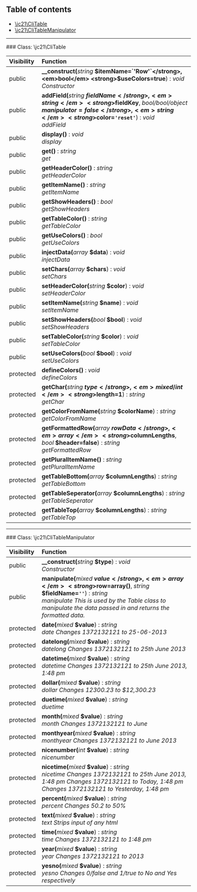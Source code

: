 ## Table of contents

- [\jc21\CliTable](#class-jc21clitable)
- [\jc21\CliTableManipulator](#class-jc21clitablemanipulator)

<hr /> 
### Class: \jc21\CliTable

| Visibility | Function |
|:-----------|:---------|
| public | <strong>__construct(</strong><em>string</em> <strong>$itemName=`'Row'`</strong>, <em>bool</em> <strong>$useColors=true</strong>)</strong> : <em>void</em><br /><em>Constructor</em> |
| public | <strong>addField(</strong><em>string</em> <strong>$fieldName</strong>, <em>string</em> <strong>$fieldKey</strong>, <em>bool/bool/object</em> <strong>$manipulator=false</strong>, <em>string</em> <strong>$color=`'reset'`</strong>)</strong> : <em>void</em><br /><em>addField</em> |
| public | <strong>display()</strong> : <em>void</em><br /><em>display</em> |
| public | <strong>get()</strong> : <em>string</em><br /><em>get</em> |
| public | <strong>getHeaderColor()</strong> : <em>string</em><br /><em>getHeaderColor</em> |
| public | <strong>getItemName()</strong> : <em>string</em><br /><em>getItemName</em> |
| public | <strong>getShowHeaders()</strong> : <em>bool</em><br /><em>getShowHeaders</em> |
| public | <strong>getTableColor()</strong> : <em>string</em><br /><em>getTableColor</em> |
| public | <strong>getUseColors()</strong> : <em>bool</em><br /><em>getUseColors</em> |
| public | <strong>injectData(</strong><em>array</em> <strong>$data</strong>)</strong> : <em>void</em><br /><em>injectData</em> |
| public | <strong>setChars(</strong><em>array</em> <strong>$chars</strong>)</strong> : <em>void</em><br /><em>setChars</em> |
| public | <strong>setHeaderColor(</strong><em>string</em> <strong>$color</strong>)</strong> : <em>void</em><br /><em>setHeaderColor</em> |
| public | <strong>setItemName(</strong><em>string</em> <strong>$name</strong>)</strong> : <em>void</em><br /><em>setItemName</em> |
| public | <strong>setShowHeaders(</strong><em>bool</em> <strong>$bool</strong>)</strong> : <em>void</em><br /><em>setShowHeaders</em> |
| public | <strong>setTableColor(</strong><em>string</em> <strong>$color</strong>)</strong> : <em>void</em><br /><em>setTableColor</em> |
| public | <strong>setUseColors(</strong><em>bool</em> <strong>$bool</strong>)</strong> : <em>void</em><br /><em>setUseColors</em> |
| protected | <strong>defineColors()</strong> : <em>void</em><br /><em>defineColors</em> |
| protected | <strong>getChar(</strong><em>string</em> <strong>$type</strong>, <em>mixed/int</em> <strong>$length=1</strong>)</strong> : <em>string</em><br /><em>getChar</em> |
| protected | <strong>getColorFromName(</strong><em>string</em> <strong>$colorName</strong>)</strong> : <em>string</em><br /><em>getColorFromName</em> |
| protected | <strong>getFormattedRow(</strong><em>array</em> <strong>$rowData</strong>, <em>array</em> <strong>$columnLengths</strong>, <em>bool</em> <strong>$header=false</strong>)</strong> : <em>string</em><br /><em>getFormattedRow</em> |
| protected | <strong>getPluralItemName()</strong> : <em>string</em><br /><em>getPluralItemName</em> |
| protected | <strong>getTableBottom(</strong><em>array</em> <strong>$columnLengths</strong>)</strong> : <em>string</em><br /><em>getTableBottom</em> |
| protected | <strong>getTableSeperator(</strong><em>array</em> <strong>$columnLengths</strong>)</strong> : <em>string</em><br /><em>getTableSeperator</em> |
| protected | <strong>getTableTop(</strong><em>array</em> <strong>$columnLengths</strong>)</strong> : <em>string</em><br /><em>getTableTop</em> |

<hr /> 
### Class: \jc21\CliTableManipulator

| Visibility | Function |
|:-----------|:---------|
| public | <strong>__construct(</strong><em>string</em> <strong>$type</strong>)</strong> : <em>void</em><br /><em>Constructor</em> |
| public | <strong>manipulate(</strong><em>mixed</em> <strong>$value</strong>, <em>array</em> <strong>$row=array()</strong>, <em>string</em> <strong>$fieldName=`''`</strong>)</strong> : <em>string</em><br /><em>manipulate This is used by the Table class to manipulate the data passed in and returns the formatted data.</em> |
| protected | <strong>date(</strong><em>mixed</em> <strong>$value</strong>)</strong> : <em>string</em><br /><em>date Changes 1372132121 to 25-06-2013</em> |
| protected | <strong>datelong(</strong><em>mixed</em> <strong>$value</strong>)</strong> : <em>string</em><br /><em>datelong Changes 1372132121 to 25th June 2013</em> |
| protected | <strong>datetime(</strong><em>mixed</em> <strong>$value</strong>)</strong> : <em>string</em><br /><em>datetime Changes 1372132121 to 25th June 2013, 1:48 pm</em> |
| protected | <strong>dollar(</strong><em>mixed</em> <strong>$value</strong>)</strong> : <em>string</em><br /><em>dollar Changes 12300.23 to $12,300.23</em> |
| protected | <strong>duetime(</strong><em>mixed</em> <strong>$value</strong>)</strong> : <em>string</em><br /><em>duetime</em> |
| protected | <strong>month(</strong><em>mixed</em> <strong>$value</strong>)</strong> : <em>string</em><br /><em>month Changes 1372132121 to June</em> |
| protected | <strong>monthyear(</strong><em>mixed</em> <strong>$value</strong>)</strong> : <em>string</em><br /><em>monthyear Changes 1372132121 to June 2013</em> |
| protected | <strong>nicenumber(</strong><em>int</em> <strong>$value</strong>)</strong> : <em>string</em><br /><em>nicenumber</em> |
| protected | <strong>nicetime(</strong><em>mixed</em> <strong>$value</strong>)</strong> : <em>string</em><br /><em>nicetime Changes 1372132121 to 25th June 2013, 1:48 pm Changes 1372132121 to Today, 1:48 pm Changes 1372132121 to Yesterday, 1:48 pm</em> |
| protected | <strong>percent(</strong><em>mixed</em> <strong>$value</strong>)</strong> : <em>string</em><br /><em>percent Changes 50.2 to 50%</em> |
| protected | <strong>text(</strong><em>mixed</em> <strong>$value</strong>)</strong> : <em>string</em><br /><em>text Strips input of any html</em> |
| protected | <strong>time(</strong><em>mixed</em> <strong>$value</strong>)</strong> : <em>string</em><br /><em>time Changes 1372132121 to 1:48 pm</em> |
| protected | <strong>year(</strong><em>mixed</em> <strong>$value</strong>)</strong> : <em>string</em><br /><em>year Changes 1372132121 to 2013</em> |
| protected | <strong>yesno(</strong><em>mixed</em> <strong>$value</strong>)</strong> : <em>string</em><br /><em>yesno Changes 0/false and 1/true to No and Yes respectively</em> |

